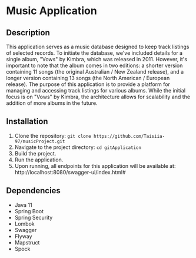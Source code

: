 # Music Application

## Description

This application serves as a music database designed to keep track listings of selected records. 
To initiate the database, we've included details for a single album, "Vows" by Kimbra, which was released in 2011. 
However, it's important to note that the album comes in two editions: a shorter version containing 11 songs (the original Australian / New Zealand release), 
and a longer version containing 13 songs (the North American / European release). 
The purpose of this application is to provide a platform for managing and accessing track listings for various albums. 
While the initial focus is on "Vows" by Kimbra, the architecture allows for scalability and the addition of more albums in the future.


## Installation

1. Clone the repository: `git clone https://github.com/Taisiia-97/musicProject.git`
2. Navigate to the project directory: `cd gitApplication`
3. Build the project.
4. Run the application.
5. Upon running, all endpoints for this application will be available at: http://localhost:8080/swagger-ui/index.html#


## Dependencies

- Java 11
- Spring Boot 
- Spring Security
- Lombok
- Swagger
- Flyway
- Mapstruct
- Spock 



